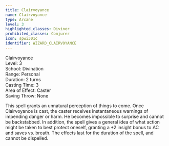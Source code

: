 ```yaml
---
title: Clairvoyance
name: Clairvoyance
type: Arcane
level: 3
highlighted_classes: Diviner
prohibited_classes: Conjurer
icon: spwi301c
identifier: WIZARD_CLAIRVOYANCE
---
```

Clairvoyance  
Level: 3  
School: Divination  
Range: Personal  
Duration: 2 turns  
Casting Time: 3  
Area of Effect: Caster  
Saving Throw: None  
  
This spell grants an unnatural perception of things to come. Once Clairvoyance is cast, the caster receives instantaneous warnings of impending danger or harm. He becomes impossible to surprise and cannot be backstabbed. In addition, the spell gives a general idea of what action might be taken to best protect oneself, granting a +2 insight bonus to AC and saves vs. breath. The effects last for the duration of the spell, and cannot be dispelled.  
